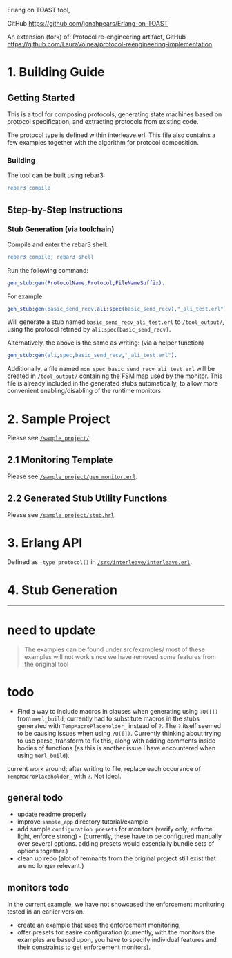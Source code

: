 Erlang on TOAST tool,

GitHub <https://github.com/jonahpears/Erlang-on-TOAST>

An extension (fork) of:
Protocol re-engineering artifact,
GitHub  <https://github.com/LauraVoinea/protocol-reengineering-implementation>

# 1. Building Guide

## Getting Started

This is a tool for composing protocols, generating state machines based on
protocol specification, and extracting protocols from existing code.

The protocol type is defined within interleave.erl. This file also contains a few
examples together with the algorithm for protocol composition.

### Building

The tool can be built using rebar3:
```erl
rebar3 compile
```

## Step-by-Step Instructions

### Stub Generation (via toolchain)

Compile and enter the rebar3 shell:
```erl
rebar3 compile; rebar3 shell
```

Run the following command:
```erl
gen_stub:gen(ProtocolName,Protocol,FileNameSuffix).
```

For example:
```erl
gen_stub:gen(basic_send_recv,ali:spec(basic_send_recv),"_ali_test.erl").
```
Will generate a stub named `basic_send_recv_ali_test.erl` to `/tool_output/`, using the protocol retrned by `ali:spec(basic_send_recv)`.

Alternatively, the above is the same as writing: (via a helper function)
```erl
gen_stub:gen(ali,spec,basic_send_recv,"_ali_test.erl").
```

Additionally, a file named `mon_spec_basic_send_recv_ali_test.erl` will be created in `/tool_output/` containing the FSM map used by the monitor.
This file is already included in the generated stubs automatically, to allow more convenient enabling/disabling of the runtime monitors.




# 2. Sample Project
Please see [`/sample_project/`](https://github.com/jonahpears/Erlang-on-TOAST/tree/main/sample_project).

## 2.1 Monitoring Template
Please see [`/sample_project/gen_monitor.erl`](https://github.com/jonahpears/Erlang-on-TOAST/tree/main/sample_project/gen_monitor.erl).

## 2.2 Generated Stub Utility Functions
Please see [`/sample_project/stub.hrl`](https://github.com/jonahpears/Erlang-on-TOAST/tree/main/sample_project/stub.hrl).





# 3. Erlang API
Defined as `-type protocol()` in [`/src/interleave/interleave.erl`](https://github.com/jonahpears/Erlang-on-TOAST/tree/main/src/interleave/interleave.erl).



# 4. Stub Generation




---

# need to update

> The examples can be found under src/examples/
most of these examples will not work since we have removed some features from the original tool


# todo
- Find a way to include macros in clauses when generating using `?Q([])` from `merl_build`, currently had to substitute macros in the stubs generated with `TempMacroPlaceholder_` instead of `?`. The `?` itself seemed to be causing issues when using `?Q([])`. Currently thinking about trying to use parse_transform to fix this, along with adding comments inside bodies of functions (as this is another issue I have encountered when using `merl_build`).

current work around: after writing to file, replace each occurance of `TempMacroPlaceholder_` with `?`. Not ideal.

## general todo
- update readme properly
- improve `sample_app` directory tutorial/example
- add sample `configuration presets` for monitors (verify only, enforce light, enforce strong) - (currently, these have to be configured manually over several options. adding presets would essentially bundle sets of options together.)
- clean up repo (alot of remnants from the original project still exist that are no longer relevant.)

## monitors todo
In the current example, we have not showcased the enforcement monitoring tested in an earlier version.
- create an example that uses the enforcement monitoring,
- offer presets for easire configuration (currently, with the monitors the examples are based upon, you have to specify individual features and their constraints to get enforcement monitors).
